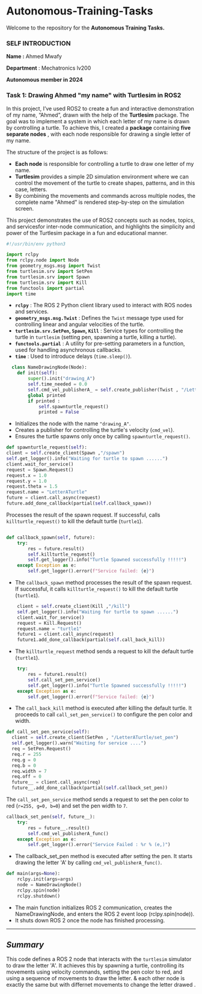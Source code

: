 # Autonomous-Training-Tasks

Welcome to the repository for the **Autonomous Training Tasks.**

### SELF INTRODUCTION

**Name :** Ahmed Mwafy

**Department** : Mechatronics lv200

**Autonomous member in 2024**

### Task 1: Drawing Ahmed "my name" with Turtlesim in ROS2

In this project, I’ve used ROS2 to create a fun and interactive demonstration of my name, “Ahmed”, drawn with the help of the **Turtlesim** package. The goal was to implement a system in which each letter of my name is drawn by controlling a turtle. To achieve this, I created a **package** containing  **five separate nodes** , with each node responsible for drawing a single letter of my name.

The structure of the project is as follows:

* **Each node** is responsible for controlling a turtle to draw one letter of my name.
* **Turtlesim** provides a simple 2D simulation environment where we can control the movement of the turtle to create shapes, patterns, and in this case, letters.
* By combining the movements and commands across multiple nodes, the complete name "Ahmed" is rendered step-by-step on the simulation screen.

This project demonstrates the use of ROS2 concepts such as nodes, topics, and servicesfor inter-node communication, and highlights the simplicity and power of the Turtlesim package in a fun and educational manner.

```python
#!/usr/bin/env python3

import rclpy
from rclpy.node import Node
from geometry_msgs.msg import Twist
from turtlesim.srv import SetPen
from turtlesim.srv import Spawn
from turtlesim.srv import Kill
from functools import partial
import time
```

* **`rclpy`** : The ROS 2 Python client library used to interact with ROS nodes and services.
* **`geometry_msgs.msg.Twist`** : Defines the `Twist` message type used for controlling linear and angular velocities of the turtle.
* **`turtlesim.srv.SetPen`, `Spawn`, `Kill`** : Service types for controlling the turtle in `turtlesim` (setting pen, spawning a turtle, killing a turtle).
* **`functools.partial`** : A utility for pre-setting parameters in a function, used for handling asynchronous callbacks.
* **`time`** : Used to introduce delays (`time.sleep()`).

```python
  class NameDrawingNode(Node):
    def init(self):
        super().init("drawing_A")
        self.time_needed = 0.0
        self.cmd_vel_publisherA_ = self.create_publisher(Twist , "/LetterATurtle/cmd_vel" , 10)
        global printed
        if printed :
            self.spawnturtle_request()
            printed = False
```

* Initializes the node with the name `"drawing_A"`.
* Creates a publisher for controlling the turtle's velocity (`cmd_vel`).
* Ensures the turtle spawns only once by calling `spawnturtle_request()`.

```python
def spawnturtle_request(self):
client = self.create_client(Spawn ,"/spawn")
self.get_logger().info("Waiting for turtle to spawn ......")
client.wait_for_service()
request = Spawn.Request()
request.x = 1.0
request.y = 1.0
request.theta = 1.5
request.name = "LetterATurtle"
future = client.call_async(request)
future.add_done_callback(partial(self.callback_spawn))
```

Processes the result of the spawn request. If successful, calls `killturtle_request()` to kill the default turtle (`turtle1`).

```python

def callback_spawn(self, future):
    try:
        res = future.result()
        self.killturtle_request()
        self.get_logger().info("Turtle Spawned successfully !!!!!")
    except Exception as e:
        self.get_logger().error(f"Service failed: {e}")

```

* The `callback_spawn` method processes the result of the spawn request. If successful, it calls `killturtle_request()` to kill the default turtle (`turtle1`).

```python
    client = self.create_client(Kill ,"/kill")
    self.get_logger().info("Waiting for turtle to spawn ......")
    client.wait_for_service()
    request = Kill.Request()
    request.name = "turtle1"
    future1 = client.call_async(request)
    future1.add_done_callback(partial(self.call_back_kill))
```

* The `killturtle_request` method sends a request to kill the default turtle (`turtle1`).

```python
    try:
        res = future1.result()
        self.call_set_pen_service()
        self.get_logger().info("Turtle Spawned successfully !!!!!")
    except Exception as e:
        self.get_logger().error(f"Service failed: {e}")  
```

* The `call_back_kill` method is executed after killing the default turtle. It proceeds to call `call_set_pen_service()` to configure the pen color and width.

```python
def call_set_pen_service(self):
  client = self.create_client(SetPen , "/LetterATurtle/set_pen")
  self.get_logger().warn("Waiting for service ....")
  req = SetPen.Request()
  req.r = 255
  req.g = 0
  req.b = 0
  req.width = 7
  req.off = 0
  future__ = client.call_async(req)
  future__.add_done_callback(partial(self.callback_set_pen))
```

The `call_set_pen_service` method sends a request to set the pen color to red (`r=255, g=0, b=0`) and set the pen width to `7`.

```python
callback_set_pen(self, future__):
    try:
        res = future__.result()
        self.cmd_vel_publisherA_func()
    except Exception as e:
        self.get_logger().error("Service Failed : %r % (e,)")   
```

* The callback_set_pen method is executed after setting the pen. It starts drawing the letter 'A' by calling `cmd_vel_publisherA_func()`.

```python
def main(args=None):
    rclpy.init(args=args)
    node = NameDrawingNode()
    rclpy.spin(node)
    rclpy.shutdown()
```

* The main function initializes ROS 2 communication, creates the NameDrawingNode, and enters the ROS 2 event loop (rclpy.spin(node)).
* It shuts down ROS 2 once the node has finished processing.

---

## *Summary*

This code defines a ROS 2 node that interacts with the `turtlesim` simulator to draw the letter 'A'. It achieves this by spawning a turtle, controlling its movements using velocity commands, setting the pen color to red, and using a sequence of movements to draw the letter. & each other node is exactly the same but with differnet movements to change the letter drawed .
